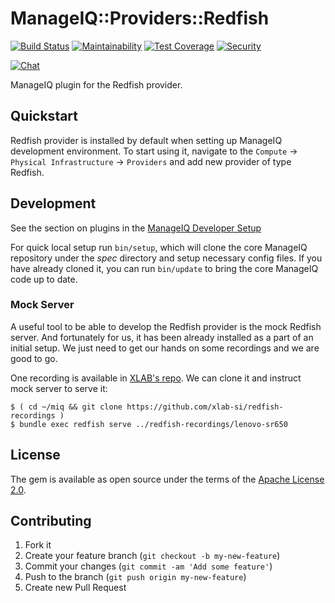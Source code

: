 # ManageIQ::Providers::Redfish

[![Build Status](https://travis-ci.com/ManageIQ/manageiq-providers-redfish.svg?branch=kasparov)](https://travis-ci.com/ManageIQ/manageiq-providers-redfish)
[![Maintainability](https://api.codeclimate.com/v1/badges/80ba546f5ac1d1fd09fc/maintainability)](https://codeclimate.com/github/ManageIQ/manageiq-providers-redfish/maintainability)
[![Test Coverage](https://api.codeclimate.com/v1/badges/80ba546f5ac1d1fd09fc/test_coverage)](https://codeclimate.com/github/ManageIQ/manageiq-providers-redfish/test_coverage)
[![Security](https://hakiri.io/github/ManageIQ/manageiq-providers-redfish/kasparov.svg)](https://hakiri.io/github/ManageIQ/manageiq-providers-redfish/kasparov)

[![Chat](https://badges.gitter.im/Join%20Chat.svg)](https://gitter.im/ManageIQ/manageiq-providers-redfish?utm_source=badge&utm_medium=badge&utm_campaign=pr-badge&utm_content=badge)

ManageIQ plugin for the Redfish provider.

## Quickstart

Redfish provider is installed by default when setting up ManageIQ development
environment. To start using it, navigate to the `Compute` ->
`Physical Infrastructure` -> `Providers` and add new provider of type Redfish.

## Development

See the section on plugins in the [ManageIQ Developer Setup](http://manageiq.org/docs/guides/developer_setup/plugins)

For quick local setup run `bin/setup`, which will clone the core ManageIQ repository under the *spec* directory and setup necessary config files. If you have already cloned it, you can run `bin/update` to bring the core ManageIQ code up to date.

### Mock Server

A useful tool to be able to develop the Redfish provider is the mock
Redfish server. And fortunately for us, it has been already installed as a
part of an initial setup. We just need to get our hands on some recordings and
we are good to go.

One recording is available in [XLAB's repo][redfish-recordings]. We can clone
it and instruct mock server to serve it:

    $ ( cd ~/miq && git clone https://github.com/xlab-si/redfish-recordings )
    $ bundle exec redfish serve ../redfish-recordings/lenovo-sr650

   [redfish-recordings]: https://github.com/xlab-si/redfish-recordings
                         (XLAB's repo with Redfish recordings)

## License

The gem is available as open source under the terms of the [Apache License 2.0](http://www.apache.org/licenses/LICENSE-2.0).

## Contributing

1. Fork it
2. Create your feature branch (`git checkout -b my-new-feature`)
3. Commit your changes (`git commit -am 'Add some feature'`)
4. Push to the branch (`git push origin my-new-feature`)
5. Create new Pull Request
